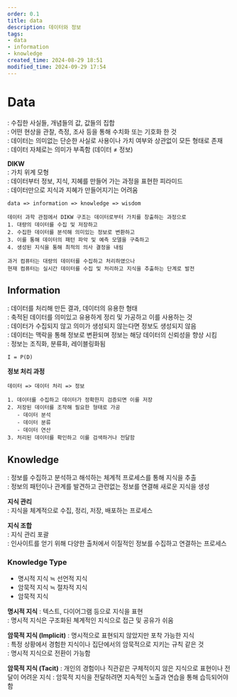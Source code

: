 ```yaml
---
order: 0.1
title: data
description: 데이터와 정보
tags:
- data
- information
- knowledge
created_time: 2024-08-29 18:51
modified_time: 2024-09-29 17:54
---
```


# Data
: 수집한 사실들, 개념들의 값, 값들의 집합  
: 어떤 현상을 관찰, 측정, 조사 등을 통해 수치화 또는 기호화 한 것   
: 데이터는 의미없는 단순한 사실로 사용이나 가치 여부와 상관없이 모든 형태로 존재  
: 데이터 자체로는 의미가 부족함 (데이터 ≠ 정보)  


**DIKW**  
: 가치 위계 모형  
: 데이터부터 정보, 지식, 지혜를 만들어 가는 과정을 표현한 피라미드  
: 데이터만으로 지식과 지혜가 만들어지기는 어려움  

```
data => information => knowledge => wisdom

데이터 과학 관점에서 DIKW 구조는 데이터로부터 가치를 창출하는 과정으로 
1. 대량의 데이터를 수집 및 저장하고 
2. 수집한 데이터를 분석해 의미있는 정보로 변환하고 
3. 이를 통해 데이터의 패턴 파악 및 예측 모델을 구축하고
4. 생성된 지식을 통해 최적의 의사 결정을 내림 

과거 컴퓨터는 대량의 데이터를 수집하고 처리하였으나
현재 컴퓨터는 실시간 데이터를 수집 및 처리하고 지식을 추출하는 단계로 발전
```



## Information
: 데이터를 처리해 만든 결과, 데이터의 유용한 형태  
: 축적된 데이터를 의미있고 유용하게 정리 및 가공하고 이를 사용하는 것  
: 데이터가 수집되지 않고 의미가 생성되지 않는다면 정보도 생성되지 않음  
: 데이터는 맥락을 통해 정보로 변환되며 정보는 해당 데이터의 신뢰성을 향상 시킴  
: 정보는 조직화, 분류화, 레이블링화됨  

`I = P(D)`  


**정보 처리 과정**
```
데이터 => 데이터 처리 => 정보

1. 데이터를 수집하고 데이터가 정확한지 검증되면 이를 저장
2. 저장된 데이터를 조작해 필요한 형태로 가공
   - 데이터 분석
   - 데이터 분류
   - 데이터 연산
3. 처리된 데이터를 확인하고 이를 검색하거나 전달함
```



## Knowledge
: 정보를 수집하고 분석하고 해석하는 체계적 프로세스를 통해 지식을 추출  
: 정보의 패턴이나 관계를 발견하고 관련없는 정보를 연결해 새로운 지식을 생성  


**지식 관리**  
: 지식을 체계적으로 수집, 정리, 저장, 배포하는 프로세스  

**지식 조합**  
: 지식 관리 포괄  
: 인사이트를 얻기 위해 다양한 출처에서 이질적인 정보를 수집하고 연결하는 프로세스  



### Knowledge Type

- 명시적 지식 ≒ 선언적 지식 
- 암묵적 지식 ≒ 절차적 지식
- 암묵적 지식


**명시적 지식**
: 텍스트, 다이어그램 등으로 지식을 표현  
: 명시적 지식은 구조화된 쳬계적인 지식으로 접근 및 공유가 쉬움

**암묵적 지식 (Implicit)**
: 명시적으로 표현되지 않았지만 포착 가능한 지식  
: 특정 상황에서 경험한 지식이나 집단에서의 암묵적으로 지키는 규칙 같은 것  
: 명시적 지식으로 전환이 가능함

**암묵적 지식 (Tacit)**
: 개인의 경험이나 직관같은 구체적이지 않은 지식으로 표현이나 전달이 어려운 지식
: 암묵적 지식을 전달하려면 지속적인 노출과 연습을 통해 습득되어야함
